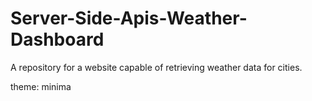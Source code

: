 # Server-Side-Apis-Weather-Dashboard
A repository for a website capable of retrieving weather data for cities.

theme: minima
